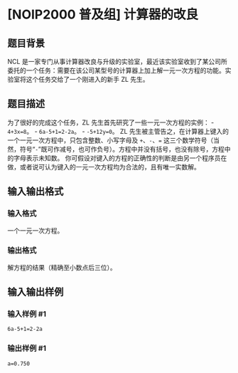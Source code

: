

# [NOIP2000 普及组] 计算器的改良

## 题目背景

NCL
是一家专门从事计算器改良与升级的实验室，最近该实验室收到了某公司所委托的一个任务：需要在该公司某型号的计算器上加上解一元一次方程的功能。实验室将这个任务交给了一个刚进入的新手
ZL 先生。

## 题目描述

为了很好的完成这个任务，ZL 先生首先研究了一些一元一次方程的实例： \- `4+3x=8`。 \- `6a-5+1=2-2a`。 \-
`-5+12y=0`。 ZL 先生被主管告之，在计算器上键入的一个一元一次方程中，只包含整数、小写字母及 `+`、`-`、`=`
这三个数学符号（当然，符号“`-`”既可作减号，也可作负号）。方程中并没有括号，也没有除号，方程中的字母表示未知数。
你可假设对键入的方程的正确性的判断是由另一个程序员在做，或者说可认为键入的一元一次方程均为合法的，且有唯一实数解。

## 输入输出格式

### 输入格式

  

一个一元一次方程。

### 输出格式

  

解方程的结果（精确至小数点后三位）。

## 输入输出样例

### 输入样例 #1

    
    
    6a-5+1=2-2a
    

### 输出样例 #1

    
    
    a=0.750

